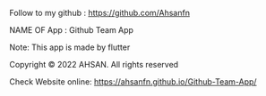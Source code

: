 Follow to my github : https://github.com/Ahsanfn

NAME OF App : Github Team App 

Note: This app is made by flutter

Copyright © 2022 AHSAN. All rights reserved

Check Website online: https://ahsanfn.github.io/Github-Team-App/



 
